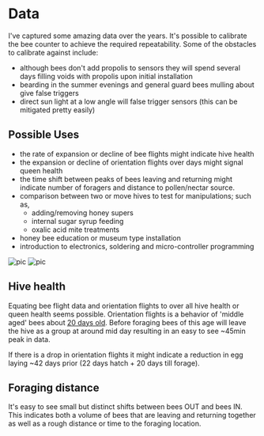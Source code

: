 # Data

I've captured some amazing data over the years. It's possible to calibrate the bee counter to achieve the required repeatability. Some of the obstacles to calibrate against include:
 - although bees don't add propolis to sensors they will spend several days filling voids with propolis upon initial installation
 - bearding in the summer evenings and general guard bees mulling about give false triggers
 - direct sun light at a low angle will false trigger sensors (this can be mitigated pretty easily)

## Possible Uses
- the rate of expansion or decline of bee flights might indicate hive health
- the expansion or decline of orientation flights over days might signal queen health
- the time shift between peaks of bees leaving and returning might indicate number of foragers and distance to pollen/nectar source.
- comparison between two or move hives to test for manipulations; such as,
  - adding/removing honey supers
  - internal sugar syrup feeding
  - oxalic acid mite treatments
- honey bee education or museum type installation
- introduction to electronics, soldering and micro-controller programming

![pic](https://github.com/hydronics2/2019-easy-bee-counter/blob/master/Data/orientation_flights.PNG)
![pic](https://github.com/hydronics2/2019-easy-bee-counter/blob/master/Data/forage.PNG)


## Hive health
Equating bee flight data and orientation flights to over all hive health or queen health seems possible. Orientation flights is a behavior of 'middle aged' bees about [20 days old](https://www.arnia.co.uk/honey-bee-orientation/#). Before foraging bees of this age will leave the hive as a group at around mid day resulting in an easy to see ~45min peak in data.

If there is a drop in orientation flights it might indicate a reduction in egg laying ~42 days prior (22 days hatch + 20 days till forage).

## Foraging distance
It's easy to see small but distinct shifts between bees OUT and bees IN. This indicates both a volume of bees that are leaving and returning together as well as a rough distance or time to the foraging location.
